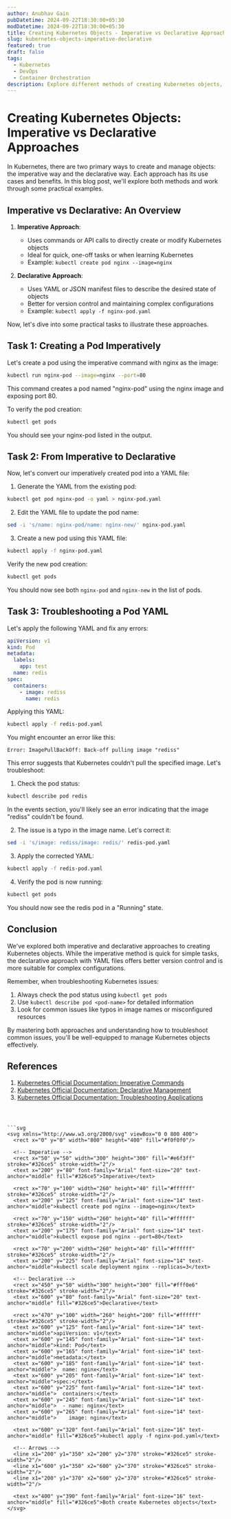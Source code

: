 ```yaml
---
author: Anubhav Gain
pubDatetime: 2024-09-22T18:30:00+05:30
modDatetime: 2024-09-22T18:30:00+05:30
title: Creating Kubernetes Objects - Imperative vs Declarative Approaches
slug: kubernetes-objects-imperative-declarative
featured: true
draft: false
tags:
  - Kubernetes
  - DevOps
  - Container Orchestration
description: Explore different methods of creating Kubernetes objects, including imperative and declarative approaches, with practical examples and troubleshooting tips.
---
```


# Creating Kubernetes Objects: Imperative vs Declarative Approaches

In Kubernetes, there are two primary ways to create and manage objects: the imperative way and the declarative way. Each approach has its use cases and benefits. In this blog post, we'll explore both methods and work through some practical examples.

## Imperative vs Declarative: An Overview

1. **Imperative Approach**:

   - Uses commands or API calls to directly create or modify Kubernetes objects
   - Ideal for quick, one-off tasks or when learning Kubernetes
   - Example: `kubectl create pod nginx --image=nginx`

2. **Declarative Approach**:
   - Uses YAML or JSON manifest files to describe the desired state of objects
   - Better for version control and maintaining complex configurations
   - Example: `kubectl apply -f nginx-pod.yaml`

Now, let's dive into some practical tasks to illustrate these approaches.

## Task 1: Creating a Pod Imperatively

Let's create a pod using the imperative command with nginx as the image:

```bash
kubectl run nginx-pod --image=nginx --port=80
```

This command creates a pod named "nginx-pod" using the nginx image and exposing port 80.

To verify the pod creation:

```bash
kubectl get pods
```

You should see your nginx-pod listed in the output.

## Task 2: From Imperative to Declarative

Now, let's convert our imperatively created pod into a YAML file:

1. Generate the YAML from the existing pod:

```bash
kubectl get pod nginx-pod -o yaml > nginx-pod.yaml
```

2. Edit the YAML file to update the pod name:

```bash
sed -i 's/name: nginx-pod/name: nginx-new/' nginx-pod.yaml
```

3. Create a new pod using this YAML file:

```bash
kubectl apply -f nginx-pod.yaml
```

Verify the new pod creation:

```bash
kubectl get pods
```

You should now see both `nginx-pod` and `nginx-new` in the list of pods.

## Task 3: Troubleshooting a Pod YAML

Let's apply the following YAML and fix any errors:

```yaml
apiVersion: v1
kind: Pod
metadata:
  labels:
    app: test
  name: redis
spec:
  containers:
    - image: rediss
      name: redis
```

Applying this YAML:

```bash
kubectl apply -f redis-pod.yaml
```

You might encounter an error like this:

```
Error: ImagePullBackOff: Back-off pulling image "rediss"
```

This error suggests that Kubernetes couldn't pull the specified image. Let's troubleshoot:

1. Check the pod status:

```bash
kubectl describe pod redis
```

In the events section, you'll likely see an error indicating that the image "rediss" couldn't be found.

2. The issue is a typo in the image name. Let's correct it:

```bash
sed -i 's/image: rediss/image: redis/' redis-pod.yaml
```

3. Apply the corrected YAML:

```bash
kubectl apply -f redis-pod.yaml
```

4. Verify the pod is now running:

```bash
kubectl get pods
```

You should now see the redis pod in a "Running" state.

## Conclusion

We've explored both imperative and declarative approaches to creating Kubernetes objects. While the imperative method is quick for simple tasks, the declarative approach with YAML files offers better version control and is more suitable for complex configurations.

Remember, when troubleshooting Kubernetes issues:

1. Always check the pod status using `kubectl get pods`
2. Use `kubectl describe pod <pod-name>` for detailed information
3. Look for common issues like typos in image names or misconfigured resources

By mastering both approaches and understanding how to troubleshoot common issues, you'll be well-equipped to manage Kubernetes objects effectively.

## References

1. [Kubernetes Official Documentation: Imperative Commands](https://kubernetes.io/docs/tasks/manage-kubernetes-objects/imperative-command/)
2. [Kubernetes Official Documentation: Declarative Management](https://kubernetes.io/docs/tasks/manage-kubernetes-objects/declarative-config/)
3. [Kubernetes Official Documentation: Troubleshooting Applications](https://kubernetes.io/docs/tasks/debug-application-cluster/debug-application/)

````



```svg
<svg xmlns="http://www.w3.org/2000/svg" viewBox="0 0 800 400">
  <rect x="0" y="0" width="800" height="400" fill="#f0f0f0"/>

  <!-- Imperative -->
  <rect x="50" y="50" width="300" height="300" fill="#e6f3ff" stroke="#326ce5" stroke-width="2"/>
  <text x="200" y="80" font-family="Arial" font-size="20" text-anchor="middle" fill="#326ce5">Imperative</text>

  <rect x="70" y="100" width="260" height="40" fill="#ffffff" stroke="#326ce5" stroke-width="2"/>
  <text x="200" y="125" font-family="Arial" font-size="14" text-anchor="middle">kubectl create pod nginx --image=nginx</text>

  <rect x="70" y="150" width="260" height="40" fill="#ffffff" stroke="#326ce5" stroke-width="2"/>
  <text x="200" y="175" font-family="Arial" font-size="14" text-anchor="middle">kubectl expose pod nginx --port=80</text>

  <rect x="70" y="200" width="260" height="40" fill="#ffffff" stroke="#326ce5" stroke-width="2"/>
  <text x="200" y="225" font-family="Arial" font-size="14" text-anchor="middle">kubectl scale deployment nginx --replicas=3</text>

  <!-- Declarative -->
  <rect x="450" y="50" width="300" height="300" fill="#fff0e6" stroke="#326ce5" stroke-width="2"/>
  <text x="600" y="80" font-family="Arial" font-size="20" text-anchor="middle" fill="#326ce5">Declarative</text>

  <rect x="470" y="100" width="260" height="200" fill="#ffffff" stroke="#326ce5" stroke-width="2"/>
  <text x="600" y="125" font-family="Arial" font-size="14" text-anchor="middle">apiVersion: v1</text>
  <text x="600" y="145" font-family="Arial" font-size="14" text-anchor="middle">kind: Pod</text>
  <text x="600" y="165" font-family="Arial" font-size="14" text-anchor="middle">metadata:</text>
  <text x="600" y="185" font-family="Arial" font-size="14" text-anchor="middle">  name: nginx</text>
  <text x="600" y="205" font-family="Arial" font-size="14" text-anchor="middle">spec:</text>
  <text x="600" y="225" font-family="Arial" font-size="14" text-anchor="middle">  containers:</text>
  <text x="600" y="245" font-family="Arial" font-size="14" text-anchor="middle">  - name: nginx</text>
  <text x="600" y="265" font-family="Arial" font-size="14" text-anchor="middle">    image: nginx</text>

  <text x="600" y="320" font-family="Arial" font-size="16" text-anchor="middle" fill="#326ce5">kubectl apply -f nginx-pod.yaml</text>

  <!-- Arrows -->
  <line x1="200" y1="350" x2="200" y2="370" stroke="#326ce5" stroke-width="2"/>
  <line x1="600" y1="350" x2="600" y2="370" stroke="#326ce5" stroke-width="2"/>
  <line x1="200" y1="370" x2="600" y2="370" stroke="#326ce5" stroke-width="2"/>

  <text x="400" y="390" font-family="Arial" font-size="16" text-anchor="middle" fill="#326ce5">Both create Kubernetes objects</text>
</svg>

````
